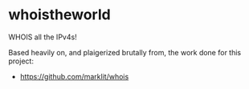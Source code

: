 # whoistheworld
WHOIS all the IPv4s!  

Based heavily on, and plaigerized brutally from, the work done 
for this project:
* https://github.com/marklit/whois

